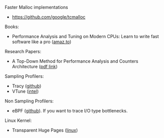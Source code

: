Faster Malloc implementations
- https://github.com/google/tcmalloc

Books:
-  Performance Analysis and Tuning on Modern CPUs: Learn to write fast software like a pro ([amaz.to](https://amzn.to/4jExO2x))

Research Papers:
- A Top-Down Method for Performance Analysis and Counters Architecture ([pdf link](https://www.researchgate.net/profile/Ahmad-Yasin/publication/269302126_A_Top-Down_method_for_performance_analysis_and_counters_architecture/links/58031fc108ae6c2449f7feda/A-Top-Down-method-for-performance-analysis-and-counters-architecture.pdf))

Sampling Profilers:
- Tracy ([github](https://github.com/wolfpld/tracy?tab=readme-ov-file))
- VTune ([intel](https://www.intel.com/content/www/us/en/developer/tools/oneapi/vtune-profiler.html))

Non Sampling Profilers:
- eBPF ([github](https://github.com/iovisor/bcc)). If you want to trace I/O type bottlenecks.

Linux Kernel:
- Transparent Huge Pages ([linux](https://www.kernel.org/doc/html/next/admin-guide/mm/transhuge.html))
